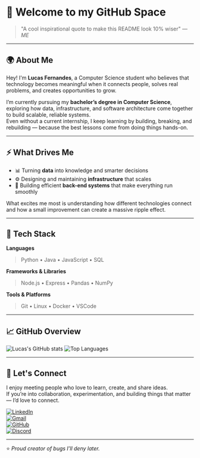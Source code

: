 # 👋 Welcome to my GitHub Space


> "A cool inspirational quote to make this README look 10% wiser" 
> — *ME*
---

## 🌍 About Me

Hey! I'm **Lucas Fernandes**, a Computer Science student who believes that technology becomes meaningful when it connects people, solves real problems, and creates opportunities to grow.  

I’m currently pursuing my **bachelor’s degree in Computer Science**, exploring how data, infrastructure, and software architecture come together to build scalable, reliable systems.  
Even without a current internship, I keep learning by building, breaking, and rebuilding — because the best lessons come from doing things hands-on.

---

## ⚡ What Drives Me

- 📊 Turning **data** into knowledge and smarter decisions  
- ⚙️ Designing and maintaining **infrastructure** that scales  
- 🧠 Building efficient **back-end systems** that make everything run smoothly  

What excites me most is understanding how different technologies connect and how a small improvement can create a massive ripple effect.

---

## 🧰 Tech Stack

**Languages**
> Python • Java • JavaScript • SQL  

**Frameworks & Libraries**
> Node.js • Express • Pandas • NumPy  

**Tools & Platforms**
> Git • Linux • Docker • VSCode  

---

## 📈 GitHub Overview

![Lucas's GitHub stats](https://github-readme-stats.vercel.app/api?username=SEU_USUARIO&show_icons=true&theme=tokyonight&hide_border=true)
![Top Languages](https://github-readme-stats.vercel.app/api/top-langs/?username=SEU_USUARIO&layout=compact&theme=tokyonight&hide_border=true)

---

## 🤝 Let's Connect

I enjoy meeting people who love to learn, create, and share ideas.  
If you’re into collaboration, experimentation, and building things that matter — I’d love to connect.

[![LinkedIn](https://img.shields.io/badge/LinkedIn-0077B5?style=for-the-badge&logo=linkedin&logoColor=white)](https://linkedin.com/in/seu-linkedin)  
[![Gmail](https://img.shields.io/badge/Email-D14836?style=for-the-badge&logo=gmail&logoColor=white)](mailto:seuemail@gmail.com)  
[![GitHub](https://img.shields.io/badge/GitHub-181717?style=for-the-badge&logo=github&logoColor=white)](https://github.com/SEU_USUARIO)  
[![Discord](https://img.shields.io/badge/Discord-5865F2?style=for-the-badge&logo=discord&logoColor=white)](https://discord.gg/seu-link)

---

⭐ *Proud creator of bugs I’ll deny later.*

